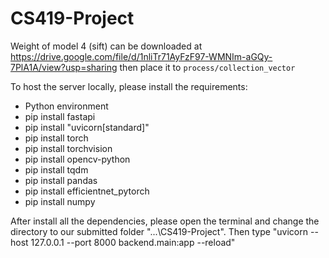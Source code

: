 # CS419-Project

Weight of model 4 (sift) can be downloaded at https://drive.google.com/file/d/1nliTr71AyFzF97-WMNIm-aGQy-7PlA1A/view?usp=sharing then place it to `process/collection_vector`


To host the server locally, please install the requirements:

- Python environment
- pip install fastapi
- pip install "uvicorn[standard]"
- pip install torch
- pip install torchvision
- pip install opencv-python
- pip install tqdm
- pip install pandas
- pip install efficientnet_pytorch
- pip install numpy


After install all the dependencies, please open the terminal and change the directory to our submitted folder "...\CS419-Project". 
Then type "uvicorn --host 127.0.0.1 --port 8000 backend.main:app --reload"